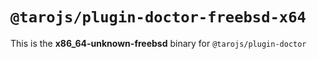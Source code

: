 # `@tarojs/plugin-doctor-freebsd-x64`

This is the **x86_64-unknown-freebsd** binary for `@tarojs/plugin-doctor`
